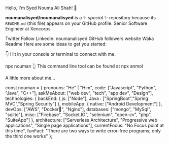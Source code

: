  Hello, I'm Syed Nouma Ali Shah!  👋


**noumanalisyed/noumanalisyed** is a ✨ _special_ ✨ repository because its `README.md` (this file) appears on your GitHub profile.
Senior Software Engineer at Xencorps 

Twitter Follow Linkedin: noumanalisyed GitHub followers website  Waka Readme
Here are some ideas to get you started:

👇 Hit in your console or terminal to connect with me.

npx nouman
👆 This command line tool can be found at npx anmol

 A little more about me...

 const nouman = {
    pronouns: "He" | "Him",
    code: ["Javascript", "Python", "Java", "C++"],
    askMeAbout: ["web dev", "tech", "app dev", "Design"],
    technologies: {
        backEnd: {
            js: ["Node"],
            Java : ["SpringBoot","Spring MVC","Spring Security"]
        },
        mobileApp: {
            native: ["Android Development"]
        },
        devOps: ["AWS", "Docker🐳", "Nginx"],
        databases: ["mongo", "MySql", "sqlite"],
        misc: ["Firebase", "Socket.IO", "selenium", "open-cv", "php", "SuiteApp"]
    },
    architecture: ["Serverless Architecture", "Progressive web applications", "Single page applications"],
    currentFocus: "No Focus point at this time",
    funFact: "There are two ways to write error-free programs; only the third one works"
};

